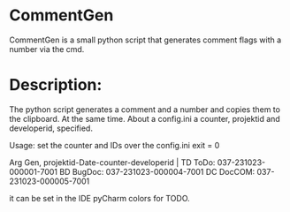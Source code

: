 # CommentGen
CommentGen is a small python script that generates comment flags with a number via the cmd. 

# Description:
The python script generates a comment and a number and copies them to the clipboard. At the same time. 
About a config.ini a counter, projektid and developerid, specified. 

Usage: set the counter and IDs over the config.ini
exit = 0

Arg Gen, projektid-Date-counter-developerid |
TD ToDo: 037-231023-000001-7001 
BD BugDoc: 037-231023-000004-7001 
DC DocCOM: 037-231023-000005-7001 


it can be set in the IDE pyCharm colors for TODO. 

